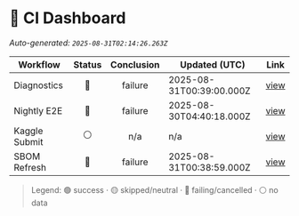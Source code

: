 # 🚦 CI Dashboard

_Auto-generated: `2025-08-31T02:14:26.263Z`_

| Workflow | Status | Conclusion | Updated (UTC) | Link |
|---|:---:|:---:|---|---|
| Diagnostics | 🔴 | failure | 2025-08-31T00:39:00.000Z | [view](https://github.com/bartytime4life/ArielSensorArray/actions/runs/17350427883) |
| Nightly E2E | 🔴 | failure | 2025-08-30T04:40:18.000Z | [view](https://github.com/bartytime4life/ArielSensorArray/actions/runs/17339472820) |
| Kaggle Submit | ⚪ | n/a | n/a | [view]( ) |
| SBOM Refresh | 🔴 | failure | 2025-08-31T00:38:59.000Z | [view](https://github.com/bartytime4life/ArielSensorArray/actions/runs/17350427773) |

> Legend: 🟢 success · 🟡 skipped/neutral · 🔴 failing/cancelled · ⚪ no data